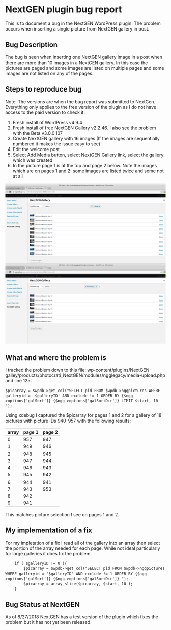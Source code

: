 # NextGEN plugin bug report #

This is to document a bug in the NextGEN WordPress plugin. The problem occurs when inserting a single picture from NextGEN gallery in post.

## Bug Description ##

The bug is seen when inserting one NextGEN gallery image in a post when there are more than 10 images in a NextGEN gallery. In this case the pictures are paged and some images are listed on multiple pages and some images are not listed on any of the pages.

## Steps to reproduce bug ##
Note: The versions are when the bug report was submitted to NextGen. Everything only applies to the free version of the plugin as I do not have access to the paid version to check it.
1. Fresh install of WordPress v4.9.4
1. Fresh install of free NextGEN Gallery v2.2.46. I also see the problem with the Beta v3.0.0.107
1. Create NextGEN gallery with 16 images (If the images are sequentially numbered it makes the issue easy to see)
1. Edit the welcome post
1. Select Add Media button, select NextGEN Gallery link, select the gallery which was created
1. In the picture page 1 is at the top and page 2 below. Note the images which are on pages 1 and 2: some images are listed twice and some not at all

![screenshots of bug](NextGEN-both-pages.png)

## What and where the problem is ##
I tracked the problem down to this file: wp-content/plugins/NextGEN-galley/products/photocrati_NextGEN/modules/ngglegacy/media-upload.php and line 125:
```
$picarray = $wpdb->get_col("SELECT pid FROM $wpdb->nggpictures WHERE galleryid = '$galleryID' AND exclude != 1 ORDER BY {$ngg->options['galSort']} {$ngg->options['galSortDir']} LIMIT $start, 10 ");
```
Using xdebug I captured the $picarray for pages 1 and 2 for a gallery of 18 pictures with picture IDs 940-957 with the following results:

array | page 1 | page 2
----- | ------ | ------
0  |  957  |  947
1  |  949  |  946
2  |  948  |  945
3  |  947  |  944
4  |  946  |  943
5  |  945  |  942
6  |  944  |  941
7  |  943  |  953
8  |  942  |
9  |  941  |

This matches picture selection I see on pages 1 and 2.

## My implementation of a fix ##
For my impletation of a fix I read all of the gallery into an array then select the portion of the array needed for each page. While not ideal particularly for large galleries it does fix the problem.
```
	if ( $galleryID != 0 ){
		$picarray = $wpdb->get_col("SELECT pid FROM $wpdb->nggpictures WHERE galleryid = '$galleryID' AND exclude != 1 ORDER BY {$ngg->options['galSort']} {$ngg->options['galSortDir']} ");
		$picarray = array_slice($picarray, $start, 10 );
	}
```

## Bug Status at NextGEN ##
As of 8/27/2018 NextGEN has a test version of the plugin which fixes the problem but it has not yet been released.
